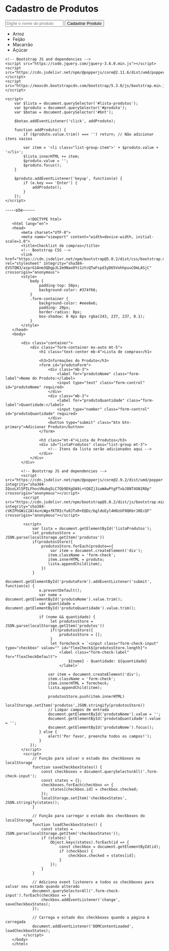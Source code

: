 <!DOCTYPE html>
<html lang="en">
<head>
    <meta charset="UTF-8">
    <meta name="viewport" content="width=device-width, initial-scale=1.0">
    <title>Cadastro de Produtos</title>
    <!-- Bootstrap CSS -->
    <link href="https://maxcdn.bootstrapcdn.com/bootstrap/5.3.0/css/bootstrap.min.css" rel="stylesheet">
</head>
<body>
    <div class="container mt-5">
        <h1 class="mb-4">Cadastro de Produtos</h1>
        <div class="row mb-4">
            <div class="col-md-6">
                <div class="input-group">
                    <input type="text" id="produto" class="form-control" placeholder="Digite o nome do produto">
                    <button id="bnt" class="btn btn-primary">Cadastrar Produto</button>
                </div>
            </div>
        </div>
        <ul id="lista-produtos" class="list-group">
            <li class="list-group-item">Arroz</li>
            <li class="list-group-item">Feijão</li>
            <li class="list-group-item">Macarrão</li>
            <li class="list-group-item">Açúcar</li>
        </ul>
    </div>

    <!-- Bootstrap JS and dependencies -->
    <script src="https://code.jquery.com/jquery-3.6.0.min.js"></script>
    <script src="https://cdn.jsdelivr.net/npm/@popperjs/core@2.11.6/dist/umd/popper.min.js"></script>
    <script src="https://maxcdn.bootstrapcdn.com/bootstrap/5.3.0/js/bootstrap.min.js"></script>

    <script>
        var $lista = document.querySelector('#lista-produtos');
        var $produto = document.querySelector('#produto');
        var $botao = document.querySelector('#bnt');

        $botao.addEventListener('click', addProduto);

        function addProduto() {
            if ($produto.value.trim() === '') return; // Não adicionar itens vazios

            var item = '<li class="list-group-item">' + $produto.value + '</li>';
            $lista.innerHTML += item;
            $produto.value = '';
            $produto.focus();
        }

        $produto.addEventListener('keyup', function(e) {
            if (e.key === 'Enter') {
                addProduto();
            }
        });
    </script>
</body>
</html>

-----site------

              <!DOCTYPE html>
       <html lang="en">
       <head>
           <meta charset="UTF-8">
           <meta name="viewport" content="width=device-width, initial-scale=1.0">
           <title>Checklist de compras</title>
           <!-- Bootstrap CSS -->
           <link href="https://cdn.jsdelivr.net/npm/bootstrap@5.0.2/dist/css/bootstrap.min.css" rel="stylesheet" integrity="sha384-EVSTQN3/azprG1Anm3QDgpJLIm9Nao0Yz1ztcQTwFspd3yD65VohhpuuCOmLASjC" crossorigin="anonymous">
           <style>
               body {
                   padding-top: 50px;
                   background-color: #374f66;
               }
               .form-container {
                   background-color: #eee6e6;
                   padding: 20px;
                   border-radius: 8px;
                   box-shadow: 0 4px 8px rgba(243, 237, 237, 0.1);
               }
           </style>
       </head>
       <body>
       
           <div class="container">
               <div class="form-container mx-auto mt-5">
                   <h1 class="text-center mb-4">Lista de compras</h1>
       
                   <h3>Informações do Produto</h3>
                   <form id="produtoForm">
                       <div class="mb-3">
                           <label for="produtoNome" class="form-label">Nome do Produto:</label>
                           <input type="text" class="form-control" id="produtoNome" required>
                       </div>
                       <div class="mb-3">
                           <label for="produtoQuantidade" class="form-label">Quantidade:</label>
                           <input type="number" class="form-control" id="produtoQuantidade" required>
                       </div>
                       <button type="submit" class="btn btn-primary">Adicionar Produto</button>
                   </form>
       
                   <h3 class="mt-4">Lista de Produtos</h3>
                   <div id="listaProdutos" class="list-group mt-3">
                       <!-- Itens da lista serão adicionados aqui -->
                   </div>
               </div>
           </div>
       
           <!-- Bootstrap JS and dependencies -->
           <script src="https://cdn.jsdelivr.net/npm/@popperjs/core@2.9.2/dist/umd/popper.min.js" integrity="sha384-IQsoLXl5PILFhosVNubq5LC7Qb9DXgDA9i+tQ8Zj3iwWAwPtgFTxbJ8NT4GN1R8p" crossorigin="anonymous"></script>
            <script src="https://cdn.jsdelivr.net/npm/bootstrap@5.0.2/dist/js/bootstrap.min.js" integrity="sha384-cVKIPhGWiC2Al4u+LWgxfKTRIcfu0JTxR+EQDz/bgldoEyl4H0zUF0QKbrJ0EcQF" crossorigin="anonymous"></script>
                
            <script>
                var lista = document.getElementById('listaProdutos');
                let produtosStore = JSON.parse(localStorage.getItem('produtos'))
                if(produtosStore){
                    produtosStore.forEach(produto=>{
                        var item = document.createElement('div');
                       item.className = 'form-check';
                       item.innerHTML = produto;
                       lista.appendChild(item);
                    })
                }
               document.getElementById('produtoForm').addEventListener('submit', function(e) {
                   e.preventDefault();
                   var nome = document.getElementById('produtoNome').value.trim();
                   var quantidade = document.getElementById('produtoQuantidade').value.trim();
       
                   if (nome && quantidade) {
                        let produtosStore = JSON.parse(localStorage.getItem('produtos'))
                        if(!produtosStore){
                            produtosStore = [];
                        }
                        let formcheck = `<input class="form-check-input" type="checkbox" value="" id="flexCheck${produtosStore.length}">
                            <label class="form-check-label" for="flexCheckDefault">
                                ${nome} - Quantidade: ${quantidade}
                            </label>`

                       var item = document.createElement('div');
                       item.className = 'form-check';
                       item.innerHTML = formcheck;
                       lista.appendChild(item);
                      
                       produtosStore.push(item.innerHTML)
                       localStorage.setItem('produtos',JSON.stringify(produtosStore))
                       // Limpar campos de entrada
                       document.getElementById('produtoNome').value = '';
                       document.getElementById('produtoQuantidade').value = '';
                       document.getElementById('produtoNome').focus();
                   } else {
                       alert('Por favor, preencha todos os campos!');
                   }
               });
           </script>
            <script>
                // Função para salvar o estado dos checkboxes no localStorage
                function saveCheckboxStates() {
                    const checkboxes = document.querySelectorAll('.form-check-input');
                    const states = {};
                    checkboxes.forEach(checkbox => {
                        states[checkbox.id] = checkbox.checked;
                    });
                    localStorage.setItem('checkboxStates', JSON.stringify(states));
                }

                // Função para carregar o estado dos checkboxes do localStorage
                function loadCheckboxStates() {
                    const states = JSON.parse(localStorage.getItem('checkboxStates'));
                    if (states) {
                        Object.keys(states).forEach(id => {
                            const checkbox = document.getElementById(id);
                            if (checkbox) {
                                checkbox.checked = states[id];
                            }
                        });
                    }
                }

                // Adiciona event listeners a todos os checkboxes para salvar seu estado quando alterado
                document.querySelectorAll('.form-check-input').forEach(checkbox => {
                    checkbox.addEventListener('change', saveCheckboxStates);
                });

                // Carrega o estado dos checkboxes quando a página é carregada
                document.addEventListener('DOMContentLoaded', loadCheckboxStates);
            </script>
       </body>
       </html>
              
              







